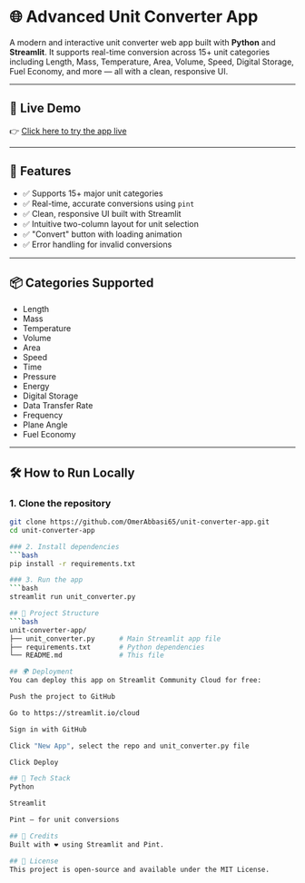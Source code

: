 # 🌐 Advanced Unit Converter App

A modern and interactive unit converter web app built with **Python** and **Streamlit**. It supports real-time conversion across 15+ unit categories including Length, Mass, Temperature, Area, Volume, Speed, Digital Storage, Fuel Economy, and more — all with a clean, responsive UI.

---

## 🚀 Live Demo

👉 [Click here to try the app live](https://your-streamlit-url.streamlit.app)

---

## 🧩 Features

- ✅ Supports 15+ major unit categories
- ✅ Real-time, accurate conversions using `pint`
- ✅ Clean, responsive UI built with Streamlit
- ✅ Intuitive two-column layout for unit selection
- ✅ "Convert" button with loading animation
- ✅ Error handling for invalid conversions

---

## 📦 Categories Supported

- Length
- Mass
- Temperature
- Volume
- Area
- Speed
- Time
- Pressure
- Energy
- Digital Storage
- Data Transfer Rate
- Frequency
- Plane Angle
- Fuel Economy

---

## 🛠️ How to Run Locally

### 1. Clone the repository

```bash
git clone https://github.com/OmerAbbasi65/unit-converter-app.git
cd unit-converter-app

### 2. Install dependencies
```bash
pip install -r requirements.txt

### 3. Run the app
```bash
streamlit run unit_converter.py

## 📁 Project Structure
```bash
unit-converter-app/
├── unit_converter.py      # Main Streamlit app file
├── requirements.txt       # Python dependencies
└── README.md              # This file

## 🌍 Deployment
You can deploy this app on Streamlit Community Cloud for free:

Push the project to GitHub

Go to https://streamlit.io/cloud

Sign in with GitHub

Click "New App", select the repo and unit_converter.py file

Click Deploy

## 🧠 Tech Stack
Python

Streamlit

Pint – for unit conversions

## 🙌 Credits
Built with ❤️ using Streamlit and Pint.

## 📜 License
This project is open-source and available under the MIT License.
